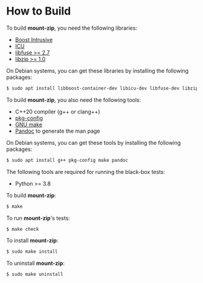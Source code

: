 # How to Build

To build **mount-zip**, you need the following libraries:

*   [Boost Intrusive](https://www.boost.org)
*   [ICU](https://icu.unicode.org)
*   [libfuse >= 2.7](https://github.com/libfuse/libfuse)
*   [libzip >= 1.0](https://libzip.org)

On Debian systems, you can get these libraries by installing the following
packages:

```sh
$ sudo apt install libboost-container-dev libicu-dev libfuse-dev libzip-dev
```

To build **mount-zip**, you also need the following tools:

*   C++20 compiler (g++ or clang++)
*   [pkg-config](https://www.freedesktop.org/wiki/Software/pkg-config/)
*   [GNU make](https://www.gnu.org/software/make/)
*   [Pandoc](https://pandoc.org) to generate the man page

On Debian systems, you can get these tools by installing the following packages:

```sh
$ sudo apt install g++ pkg-config make pandoc
```

The following tools are required for running the black-box tests:

*   Python >= 3.8

To build **mount-zip**:

```sh
$ make
```

To run **mount-zip**'s tests:

```sh
$ make check
```

To install **mount-zip**:

```sh
$ sudo make install
```

To uninstall **mount-zip**:

```sh
$ sudo make uninstall
```
